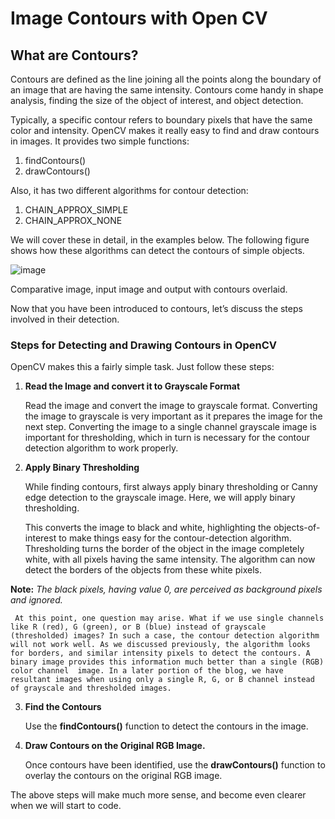 # Image Contours with Open CV

## What are Contours?
Contours are defined as the line joining all the points along the boundary of an image that are having the same intensity. Contours come handy in shape analysis, finding the size of the object of interest, and object detection.

Typically, a specific contour refers to boundary pixels that have the same color and intensity. OpenCV makes it really easy to find and draw contours in images. It provides two simple functions:

1. findContours()
2. drawContours()

Also, it has two different algorithms for contour detection:

1. CHAIN_APPROX_SIMPLE
2. CHAIN_APPROX_NONE

We will cover these in detail, in the examples below. The following figure shows how these algorithms can detect the contours of simple objects.

![image](https://user-images.githubusercontent.com/62233992/137801760-f8189df3-a50b-48b3-932d-4b04fada0d1e.png)

Comparative image, input image and output with contours overlaid.

Now that you have been introduced to contours, let’s discuss the steps involved in their detection.

### Steps for Detecting and Drawing Contours in OpenCV

OpenCV makes this a fairly simple task. Just follow these steps:

1. **Read the Image and convert it to Grayscale Format**

      Read the image and convert the image to grayscale format. Converting the image to grayscale is very important as it prepares the image for the next step. Converting the image   to a single channel grayscale image is important for thresholding, which in turn is necessary for the contour detection algorithm to work properly.

2. **Apply Binary Thresholding**

      While finding contours, first always apply binary thresholding or Canny edge detection to the grayscale image. Here, we will apply binary thresholding.

      This converts the image to black and white, highlighting the objects-of-interest to make things easy for the contour-detection algorithm. Thresholding turns the border of the object in the image completely white, with all pixels having the same intensity. The algorithm can now detect the borders of the objects from these white pixels.

  **Note:** *The black pixels, having value 0, are perceived as background pixels and ignored.*

     At this point, one question may arise. What if we use single channels like R (red), G (green), or B (blue) instead of grayscale (thresholded) images? In such a case, the contour detection algorithm will not work well. As we discussed previously, the algorithm looks for borders, and similar intensity pixels to detect the contours. A binary image provides this information much better than a single (RGB) color channel  image. In a later portion of the blog, we have resultant images when using only a single R, G, or B channel instead of grayscale and thresholded images.

3. **Find the Contours**

      Use the **findContours()** function to detect the contours in the image.

4. **Draw Contours on the Original RGB Image.**

      Once contours have been identified, use the **drawContours()** function to overlay the contours on the original RGB image.

The above steps will make much more sense, and become even clearer when we will start to code.
